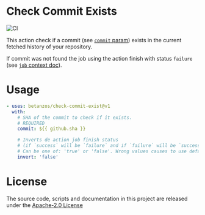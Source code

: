 # Check Commit Exists

![CI](https://github.com/betanzos/check-commit-exist/workflows/CI/badge.svg)

This action check if a commit (see [`commit` param](#usage)) exists in the current fetched history of your repository.

If commit was not found the job using the action finish with status `failure` (see [`job` context doc](https://docs.github.com/en/actions/reference/context-and-expression-syntax-for-github-actions#job-context)).

# Usage
```yaml
- uses: betanzos/check-commit-exist@v1
  with:
    # SHA of the commit to check if it exists.
    # REQUIRED
    commit: ${{ github.sha }}

    # Inverts de action job finish status
    # (if `success` will be `failure` and if `failure` will be `success`).
    # Can be one of: 'true' or 'false'. Wrong values causes to use default.
    invert: 'false'
```

# License
The source code, scripts and documentation in this project are released under the [Apache-2.0 License](LICENSE)
